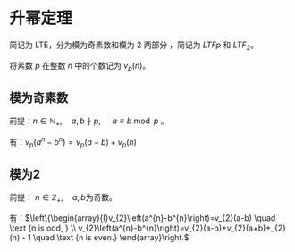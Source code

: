 # 升幂定理

简记为 LTE，分为模为奇素数和模为 $2$ 两部分 ，简记为 $LTFp$ 和 $LTF_2$。

将素数 $p$ 在整数 $n$ 中的个数记为 $v_p(n)$。

## 模为奇素数

前提：$n \in \mathbb{N}_{+},\quad a, b \nmid p,\quad\ a \equiv b\bmod p$ 。

有：$v_{p}\left(a^{n}-b^{n}\right)=v_{p}(a-b)+v_{p}(n)$

## 模为2

前提： $n\in\mathbb{Z_+}, \quad a, b$​ 为奇数。

有：$\left\{\begin{array}{l}v_{2}\left(a^{n}-b^{n}\right)=v_{2}(a-b) \quad \text {n is odd, } \\ v_{2}\left(a^{n}-b^{n}\right)=v_{2}(a-b)+v_{2}(a+b)+_{2}(n) - 1 \quad \text {n is even.} \end{array}\right.$

